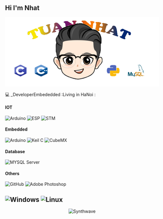 ## Hi I'm Nhat 

![Gaboso](https://github.com/nhatdevemb/nhatdevemb/blob/main/nhat3.png "Nhat")

:computer: _DeveloperEmbededded  :Living in HaNoi :

#### IOT
![Arduino](https://img.shields.io/badge/Arduino-C%2FC%2B%2B-blue)
![ESP](https://img.shields.io/badge/ESP-8266-orange)
![STM](https://img.shields.io/badge/STM-32-%23FFFFFF)
#### Embedded
![Arduino](https://img.shields.io/badge/Arduino-C%2FC%2B%2B-blue)
![Keil C](https://img.shields.io/badge/Keil%20C-C-green)
![CubeMX](https://img.shields.io/badge/Cube-MX-%232E9AFE)


#### Database

![MYSQL Server](http://img.shields.io/badge/-MS%20SQL%20Server-CC2927?style=flat-square&logo=microsoft-sql-server&logoColor=ffffff)

#### Others
![GitHub](https://img.shields.io/badge/-GitHub-181717?style=flat-square&logo=github)
![Adobe Photoshop](http://img.shields.io/badge/-Abode%20Photoshop-26C9FF?style=flat-square&logo=adobe-photoshop&logoColor=ffffff)

![Windows](http://img.shields.io/badge/-Windows-0078D6?style=flat-square&logo=windows&logoColor=ffffff)
![Linux](https://img.shields.io/badge/Linux-%20-orange)
---
<p align="center"><img src="https://thumbs.gfycat.com/GoodnaturedFondGaur-size_restricted.gif" alt="Synthwave" height="300" width="500"></p>
